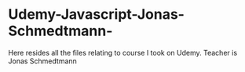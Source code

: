# Udemy-Javascript-Jonas-Schmedtmann-
Here resides all the files relating to course I took on Udemy. Teacher is Jonas Schmedtmann
